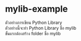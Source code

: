 # mylib-example  
ตัวอย่างการเขียน Python Library   
ตัวอย่างนี้จะทำ Python Library ชื่อ mylib  
ขั้นแรกต้องสร้าง folder ชื่อ mylib   